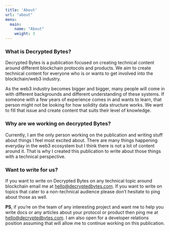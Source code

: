 ```yaml
---
title: 'About'
url: "about"
menu:
  main:
    name: "About"
    weight: 3
---
```


### **What is Decrypted Bytes?**

Decrypted Bytes is a publication focused on creating technical content around different blockchain protocols and products. We aim to create technical content for everyone who is or wants to get involved into the blockchain/web3 industry.

As the web3 industry becomes bigger and bigger, many people will come in with different backgrounds and different understanding of these systems. If someone with a few years of experience comes in and wants to learn, that person might not be looking for how solidity data structure works. We want to fill that issue and create content that suits their level of knowledge.

### **Why are we working on decrypted Bytes?**

Currently, I am the only person working on the publication and writing stuff about things I feel most excited about. There are many things happening everyday in the web3 ecosystem but I think there is not a lot of content around it. That is why I created this publication to write about those things with a technical perspective.

### **Want to write for us?**

If you want to write on Decrypted Bytes on any technical topic around blockchain email me at [hello@decryptedbytes.com](mailto:hello@decryptedbytes.com). If you want to write on topics that cater to a non-technical audience please don’t hesitate to ping about those as well.

**PS**, if you’re on the team of any interesting project and want me to help you write docs or any articles about your protocol or product then ping me at [hello@decryptedbytes.com](mailto:hello@decryptedbytes.com). I am also open for a developer relations position assuming that will allow me to continue working on this publication.
